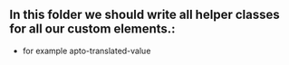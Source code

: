 ## In this folder we should write all helper classes for all our custom elements.:

- for example apto-translated-value
